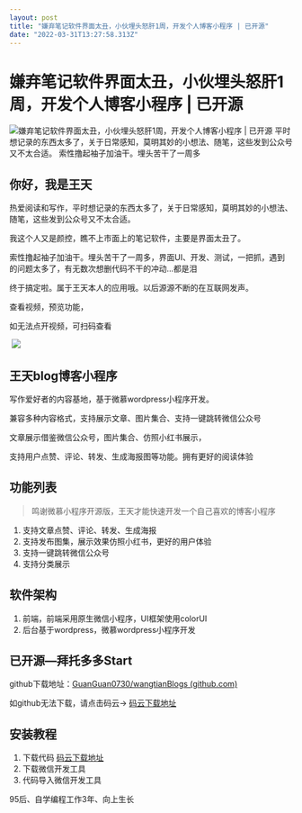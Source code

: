 ```yaml
---
layout: post
title: "嫌弃笔记软件界面太丑，小伙埋头怒肝1周，开发个人博客小程序 | 已开源"
date: "2022-03-31T13:27:58.313Z"
---
```

嫌弃笔记软件界面太丑，小伙埋头怒肝1周，开发个人博客小程序 | 已开源
===================================

![嫌弃笔记软件界面太丑，小伙埋头怒肝1周，开发个人博客小程序 | 已开源](https://img2022.cnblogs.com/blog/2066039/202203/2066039-20220331194625308-647400042.png) 平时想记录的东西太多了，关于日常感知，莫明其妙的小想法、随笔，这些发到公众号又不太合适。 索性撸起袖子加油干。埋头苦干了一周多

你好，我是王天
-------

热爱阅读和写作，平时想记录的东西太多了，关于日常感知，莫明其妙的小想法、随笔，这些发到公众号又不太合适。

我这个人又是颜控，瞧不上市面上的笔记软件，主要是界面太丑了。

索性撸起袖子加油干。埋头苦干了一周多，界面UI、开发、测试，一把抓，遇到的问题太多了，有无数次想删代码不干的冲动…都是泪

终于搞定啦。属于王天本人的应用哦。以后源源不断的在互联网发声。

查看视频，预览功能，

如无法点开视频，可扫码查看

 ![](https://img2022.cnblogs.com/blog/2066039/202203/2066039-20220331194748931-1725762206.jpg)

王天blog博客小程序
-----------

写作爱好者的内容基地，基于微慕wordpress小程序开发。

兼容多种内容格式，支持展示文章、图片集合、支持一键跳转微信公众号

文章展示借鉴微信公众号，图片集合、仿照小红书展示，

支持用户点赞、评论、转发、生成海报图等功能。拥有更好的阅读体验

功能列表
----

> 鸣谢微慕小程序开源版，王天才能快速开发一个自己喜欢的博客小程序

1.  支持文章点赞、评论、转发、生成海报
2.  支持发布图集，展示效果仿照小红书，更好的用户体验
3.  支持一键跳转微信公众号
4.  支持分类展示

软件架构
----

1.  前端，前端采用原生微信小程序，UI框架使用colorUI
2.  后台基于wordpress，微慕wordpress小程序开发

已开源—拜托多多Start
-------------

github下载地址：[GuanGuan0730/wangtianBlogs (github.com)](https://github.com/GuanGuan0730/wangtianBlogs)

如github无法下载，请点击码云→ [码云下载地址](https://link.zhihu.com/?target=https%3A//gitee.com/wangtianZS/wangtianBlog.git)

安装教程
----

1.  下载代码 [码云下载地址](https://link.zhihu.com/?target=https%3A//gitee.com/wangtianZS/wangtianBlog.git)
2.  下载微信开发工具
3.  代码导入微信开发工具

95后、自学编程工作3年、向上生长